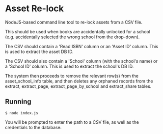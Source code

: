 # Asset Re-lock

NodeJS-based command line tool to re-lock assets from a CSV file.

This should be used when books are accidentally unlocked for a school (e.g. accidentally selected the wrong school from the drop-down).

The CSV should contain a 'Read ISBN' column or an 'Asset ID' column. This is used to extract the asset DB ID.

The CSV should also contain a 'School' column (with the school's name) or a 'School ID' column. This is used to extract the school's DB ID.

The system then proceeds to remove the relevant row(s) from the asset_school_info table, and then deletes any orphaned records from the extract, extract_page, extract_page_by_school and extract_share tables.

## Running

	$ node index.js

You will be prompted to enter the path to a CSV file, as well as the credentials to the database.